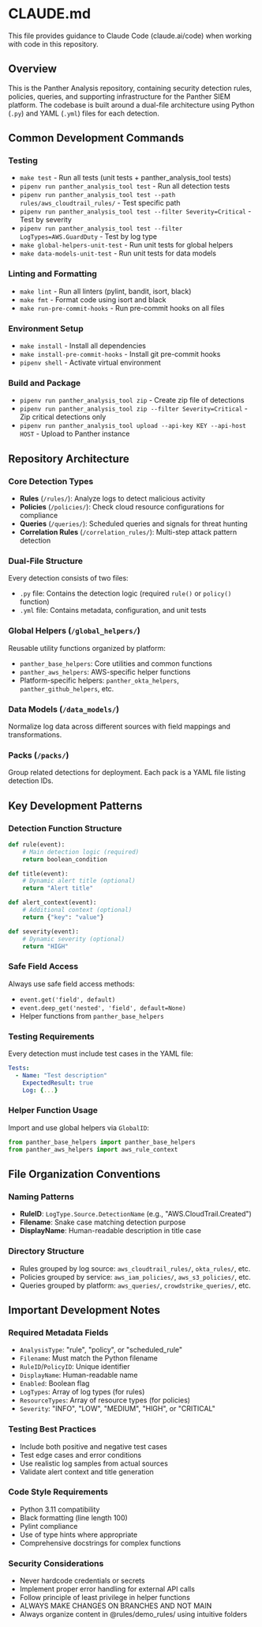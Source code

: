 # CLAUDE.md

This file provides guidance to Claude Code (claude.ai/code) when working with code in this repository.

## Overview

This is the Panther Analysis repository, containing security detection rules, policies, queries, and supporting infrastructure for the Panther SIEM platform. The codebase is built around a dual-file architecture using Python (`.py`) and YAML (`.yml`) files for each detection.

## Common Development Commands

### Testing
- `make test` - Run all tests (unit tests + panther_analysis_tool tests)
- `pipenv run panther_analysis_tool test` - Run all detection tests
- `pipenv run panther_analysis_tool test --path rules/aws_cloudtrail_rules/` - Test specific path
- `pipenv run panther_analysis_tool test --filter Severity=Critical` - Test by severity
- `pipenv run panther_analysis_tool test --filter LogTypes=AWS.GuardDuty` - Test by log type
- `make global-helpers-unit-test` - Run unit tests for global helpers
- `make data-models-unit-test` - Run unit tests for data models

### Linting and Formatting
- `make lint` - Run all linters (pylint, bandit, isort, black)
- `make fmt` - Format code using isort and black
- `make run-pre-commit-hooks` - Run pre-commit hooks on all files

### Environment Setup
- `make install` - Install all dependencies
- `make install-pre-commit-hooks` - Install git pre-commit hooks
- `pipenv shell` - Activate virtual environment

### Build and Package
- `pipenv run panther_analysis_tool zip` - Create zip file of detections
- `pipenv run panther_analysis_tool zip --filter Severity=Critical` - Zip critical detections only
- `pipenv run panther_analysis_tool upload --api-key KEY --api-host HOST` - Upload to Panther instance

## Repository Architecture

### Core Detection Types
- **Rules** (`/rules/`): Analyze logs to detect malicious activity
- **Policies** (`/policies/`): Check cloud resource configurations for compliance
- **Queries** (`/queries/`): Scheduled queries and signals for threat hunting
- **Correlation Rules** (`/correlation_rules/`): Multi-step attack pattern detection

### Dual-File Structure
Every detection consists of two files:
- `.py` file: Contains the detection logic (required `rule()` or `policy()` function)
- `.yml` file: Contains metadata, configuration, and unit tests

### Global Helpers (`/global_helpers/`)
Reusable utility functions organized by platform:
- `panther_base_helpers`: Core utilities and common functions
- `panther_aws_helpers`: AWS-specific helper functions
- Platform-specific helpers: `panther_okta_helpers`, `panther_github_helpers`, etc.

### Data Models (`/data_models/`)
Normalize log data across different sources with field mappings and transformations.

### Packs (`/packs/`)
Group related detections for deployment. Each pack is a YAML file listing detection IDs.


## Key Development Patterns

### Detection Function Structure
```python
def rule(event):
    # Main detection logic (required)
    return boolean_condition

def title(event):
    # Dynamic alert title (optional)
    return "Alert title"

def alert_context(event):
    # Additional context (optional)
    return {"key": "value"}

def severity(event):
    # Dynamic severity (optional)
    return "HIGH"
```

### Safe Field Access
Always use safe field access methods:
- `event.get('field', default)`
- `event.deep_get('nested', 'field', default=None)`
- Helper functions from `panther_base_helpers`

### Testing Requirements
Every detection must include test cases in the YAML file:
```yaml
Tests:
  - Name: "Test description"
    ExpectedResult: true
    Log: {...}
```

### Helper Function Usage
Import and use global helpers via `GlobalID`:
```python
from panther_base_helpers import panther_base_helpers
from panther_aws_helpers import aws_rule_context
```

## File Organization Conventions

### Naming Patterns
- **RuleID**: `LogType.Source.DetectionName` (e.g., "AWS.CloudTrail.Created")
- **Filename**: Snake case matching detection purpose
- **DisplayName**: Human-readable description in title case

### Directory Structure
- Rules grouped by log source: `aws_cloudtrail_rules/`, `okta_rules/`, etc.
- Policies grouped by service: `aws_iam_policies/`, `aws_s3_policies/`, etc.
- Queries grouped by platform: `aws_queries/`, `crowdstrike_queries/`, etc.

## Important Development Notes

### Required Metadata Fields
- `AnalysisType`: "rule", "policy", or "scheduled_rule"
- `Filename`: Must match the Python filename
- `RuleID`/`PolicyID`: Unique identifier
- `DisplayName`: Human-readable name
- `Enabled`: Boolean flag
- `LogTypes`: Array of log types (for rules)
- `ResourceTypes`: Array of resource types (for policies)
- `Severity`: "INFO", "LOW", "MEDIUM", "HIGH", or "CRITICAL"

### Testing Best Practices
- Include both positive and negative test cases
- Test edge cases and error conditions
- Use realistic log samples from actual sources
- Validate alert context and title generation

### Code Style Requirements
- Python 3.11 compatibility
- Black formatting (line length 100)
- Pylint compliance
- Use of type hints where appropriate
- Comprehensive docstrings for complex functions

### Security Considerations
- Never hardcode credentials or secrets
- Implement proper error handling for external API calls
- Follow principle of least privilege in helper functions
- ALWAYS MAKE CHANGES ON BRANCHES AND NOT MAIN
- Always organize content in @rules/demo_rules/ using intuitive folders